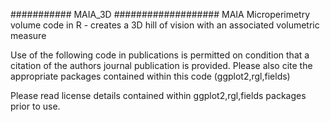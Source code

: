 ########### MAIA_3D ###################
MAIA Microperimetry volume code in R - creates a 3D hill of vision with an associated volumetric measure

Use of the following code in publications is permitted on condition that a citation of the authors journal 
publication is provided.  Please also cite the appropriate packages contained within this code 
(ggplot2,rgl,fields)
 
 Please read license details contained within ggplot2,rgl,fields packages prior to use.
